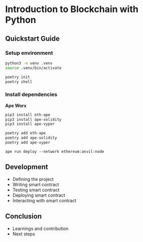 # Introduction to Blockchain with Python

## Quickstart Guide

### Setup environment

```bash
python3 -m venv .venv
source .venv/bin/activate
```

```bash
poetry init
poetry shell
```

### Install dependencies

**Ape Worx**

```bash
pip3 install eth-ape
pip3 install ape-solidity
pip3 install ape-vyper
```

```bash
poetry add eth-ape
poetry add ape-solidity
poetry add ape-vyper
```

```
ape run deploy --network ethereum:anvil:node
```

## Development

- Defining the project
- Writing smart contract
- Testing smart contract
- Deploying smart contract
- Interacting with smart contract

## Conclusion

- Learnings and contribution
- Next steps
